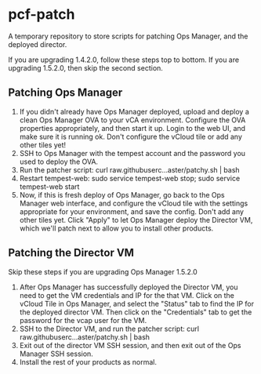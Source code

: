# pcf-patch
A temporary repository to store scripts for patching Ops Manager, and the deployed director.

If you are upgrading 1.4.2.0, follow these steps top to bottom.  If you are upgrading 1.5.2.0, then skip the second section.

## Patching Ops Manager
1. If you didn't already have Ops Manager deployed, upload and deploy a clean Ops Manager OVA to your vCA environment. Configure the OVA properties appropriately, and then start it up. Login to the web UI, and make sure it is running ok. Don't configure the vCloud tile or add any other tiles yet!
2. SSH to Ops Manager with the tempest account and the password you used to deploy the OVA.
3. Run the patcher script:
	curl raw.githubuserc...aster/patchy.sh | bash
4. Restart tempest-web:
	sudo service tempest-web stop; sudo service tempest-web start
5. Now, if this is fresh deploy of Ops Manager, go back to the Ops Manager web interface, and configure the vCloud tile with the settings appropriate for your environment, and save the config. Don't add any other tiles yet. Click "Apply" to let Ops Manager deploy the Director VM, which we'll patch next to allow you to install other products.

## Patching the Director VM
Skip these steps if you are upgrading Ops Manager 1.5.2.0

1. After Ops Manager has successfully deployed the Director VM, you need to get the VM credentials and IP for the that VM. Click on the vCloud Tile in Ops Manager, and select the "Status" tab to find the IP for the deployed director VM. Then click on the "Credentials" tab to get the password for the vcap user for the VM.
2. SSH to the Director VM, and run the patcher script:
	curl raw.githubuserc...aster/patchy.sh | bash
3. Exit out of the director VM SSH session, and then exit out of the Ops Manager SSH session.
4. Install the rest of your products as normal.